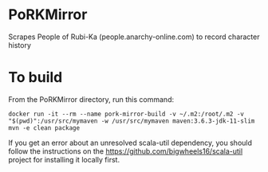 # PoRKMirror
Scrapes People of Rubi-Ka (people.anarchy-online.com) to record character history

# To build
From the PoRKMirror directory, run this command:
```
docker run -it --rm --name pork-mirror-build -v ~/.m2:/root/.m2 -v "$(pwd)":/usr/src/mymaven -w /usr/src/mymaven maven:3.6.3-jdk-11-slim mvn -e clean package
```

If you get an error about an unresolved scala-util dependency, you should follow the instructions on the https://github.com/bigwheels16/scala-util project for installing it locally first.
